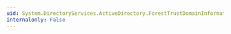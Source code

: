 ```yaml
---
uid: System.DirectoryServices.ActiveDirectory.ForestTrustDomainInformation.Status
internalonly: False
---
```

